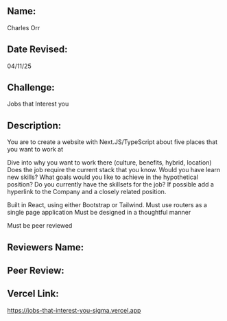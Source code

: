 ## Name:
  Charles Orr

## Date Revised:
  04/11/25

## Challenge: 
  Jobs that Interest you

## Description:
  You are to create a website with Next.JS/TypeScript about five places that you want to work at

  Dive into why you want to work there (culture, benefits, hybrid, location)
  Does the job require the current stack that you know. Would you have learn new skills?
  What goals would you like to achieve in the hypothetical position?
  Do you currently have the skillsets for the job?
  If possible add a hyperlink to the Company and a closely related position.

  Built in React, using either Bootstrap or Tailwind. Must use routers as a single page application
  Must be designed in a thoughtful manner

  Must be peer reviewed 

## Reviewers Name: 

## Peer Review: 

## Vercel Link:
  https://jobs-that-interest-you-sigma.vercel.app
